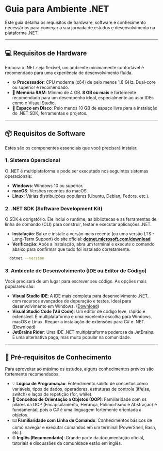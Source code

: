 # Guia para Ambiente .NET

Este guia detalha os requisitos de hardware, software e conhecimento necessários para começar a sua jornada de estudos e desenvolvimento na plataforma .NET.

---

## 💻 Requisitos de Hardware

Embora o .NET seja flexível, um ambiente minimamente confortável é recomendado para uma experiência de desenvolvimento fluida.

- ⚙️ **Processador**: CPU moderna (x64) de pelo menos 1.8 GHz. Dual-core ou superior é recomendado.
- 🧠 **Memória RAM**: Mínimo de 4 GB. **8 GB ou mais** é fortemente recomendado para um desempenho ideal, especialmente ao usar IDEs como o Visual Studio.
- 💾 **Espaço em Disco**: Pelo menos 10 GB de espaço livre para a instalação do .NET SDK, ferramentas e projetos.

---

## 📦 Requisitos de Software

Estes são os componentes essenciais que você precisará instalar.

### 1. Sistema Operacional

O .NET é multiplataforma e pode ser executado nos seguintes sistemas operacionais:

- **Windows**: Windows 10 ou superior.
- **macOS**: Versões recentes do macOS.
- **Linux**: Várias distribuições populares (Ubuntu, Debian, Fedora, etc.).

### 2. .NET SDK (Software Development Kit)

O SDK é obrigatório. Ele inclui o runtime, as bibliotecas e as ferramentas de linha de comando (CLI) para construir, testar e executar aplicações .NET.

- **Instalação**: Baixe e instale a versão mais recente (ou uma versão LTS - Long-Term Support) do site oficial: [**dotnet.microsoft.com/download**](https://dotnet.microsoft.com/download)
- **Verificação**: Após a instalação, abra um terminal e execute o comando abaixo para confirmar que tudo foi instalado corretamente.

```bash
  dotnet --version
```

### 3. Ambiente de Desenvolvimento (IDE ou Editor de Código)

Você precisará de um lugar para escrever seu código. As opções mais populares são:

- **Visual Studio IDE**: A IDE mais completa para desenvolvimento .NET, com recursos avançados de depuração e testes. Ideal para desenvolvimento em Windows. ([Download](https://visualstudio.microsoft.com/downloads/))
- **Visual Studio Code (VS Code)**: Um editor de código leve, rápido e extensível. É multiplataforma e uma excelente escolha para Windows, macOS e Linux. Requer a instalação de extensões para C# e .NET. ([Download](https://code.visualstudio.com/))
- **JetBrains Rider**: Uma IDE .NET multiplataforma poderosa da JetBrains. É uma alternativa paga, mas muito popular na comunidade.

---

## 🧠 Pré-requisitos de Conhecimento

Para aproveitar ao máximo os estudos, alguns conhecimentos prévios são fortemente recomendados:

- 💡 **Lógica de Programação**: Entendimento sólido de conceitos como variáveis, tipos de dados, operadores, estruturas de controle (if/else, switch) e laços de repetição (for, while).
- 🧱 **Conceitos de Orientação a Objetos (OOP)**: Familiaridade com os pilares da OOP (Encapsulamento, Herança, Polimorfismo e Abstração) é fundamental, pois o C# é uma linguagem fortemente orientada a objetos.
- ⌨️ **Familiaridade com Linha de Comando**: Conhecimentos básicos de como navegar e executar comandos em um terminal (PowerShell, Bash, etc.).
- 🌐 **Inglês (Recomendado)**: Grande parte da documentação oficial, tutoriais e discussões da comunidade estão em inglês.
